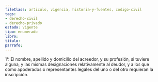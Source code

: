 ```yaml
---
fileClass: articulo, vigencia, historia-y-fuentes, codigo-civil
tags:
- derecho-civil
- derecho-privado
estado: vigente
tipo: enumerado
libro:
titulo:
parrafo:
---
```

1°. El nombre, apellido y domicilio del acreedor, y su profesión, si tuviere alguna, y las mismas designaciones relativamente al deudor, y a los que como apoderados o representantes legales del uno o del otro requieran la inscripción.